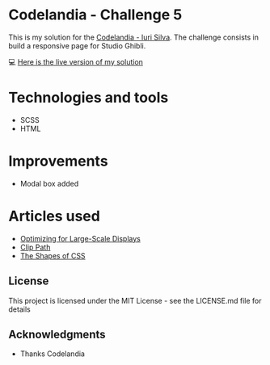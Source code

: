 # Codelandia - Challenge 5

This is my solution for the [Codelandia - Iuri Silva](https://discord.com/channels/853354677411905578/855846897854971914). The challenge consists in build a responsive page for Studio Ghibli.

💻 [Here is the live version of my solution](https://vivianemartini.github.io/studio-ghibli.github.io/)

# Technologies and tools

* SCSS
* HTML

# Improvements

* Modal box added

# Articles used

* [Optimizing for Large-Scale Displays](https://css-tricks.com/optimizing-large-scale-displays/)
* [Clip Path](https://bennettfeely.com/clippy/)
* [The Shapes of CSS](https://css-tricks.com/the-shapes-of-css/#aa-parallelogram-shape)

## License
This project is licensed under the MIT License - see the LICENSE.md file for details

## Acknowledgments
- Thanks Codelandia
